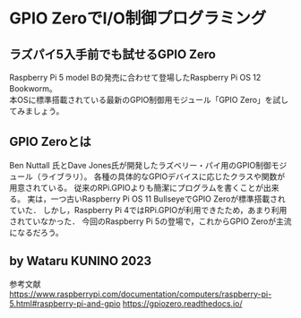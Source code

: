 # GPIO ZeroでI/O制御プログラミング

## ラズパイ5入手前でも試せるGPIO Zero
Raspberry Pi 5 model Bの発売に合わせて登場したRaspberry Pi OS 12 Bookworm。  
本OSに標準搭載されている最新のGPIO制御用モジュール「GPIO Zero」を試してみましょう。

## GPIO Zeroとは
Ben Nuttall 氏とDave Jones氏が開発したラズベリー・パイ用のGPIO制御モジュール（ライブラリ）。
各種の具体的なGPIOデバイスに応じたクラスや関数が用意されている。
従来のRPi.GPIOよりも簡潔にプログラムを書くことが出来る。
実は，一つ古いRaspberry Pi OS 11 BullseyeでGPIO Zeroが標準搭載されていた．
しかし，Raspberry Pi 4ではRPi.GPIOが利用できたため，あまり利用されていなかった．
今回のRaspberry Pi 5の登場で，これからGPIO Zeroが主流になるだろう。

by Wataru KUNINO 2023
-------------------------------------------------------------------------------------------
参考文献
https://www.raspberrypi.com/documentation/computers/raspberry-pi-5.html#raspberry-pi-and-gpio
https://gpiozero.readthedocs.io/
